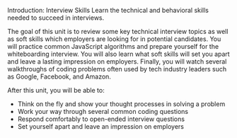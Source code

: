 Introduction: Interview Skills
Learn the technical and behavioral skills needed to succeed in interviews.

The goal of this unit is to review some key technical interview topics as well as soft skills which employers are looking for in potential candidates. You will practice common JavaScript algorithms and prepare yourself for the whiteboarding interview. You will also learn what soft skills will set you apart and leave a lasting impression on employers. Finally, you will watch several walkthroughs of coding problems often used by tech industry leaders such as Google, Facebook, and Amazon.

After this unit, you will be able to:

- Think on the fly and show your thought processes in solving a problem
- Work your way through several common coding questions
- Respond comfortably to open-ended interview questions
- Set yourself apart and leave an impression on employers
